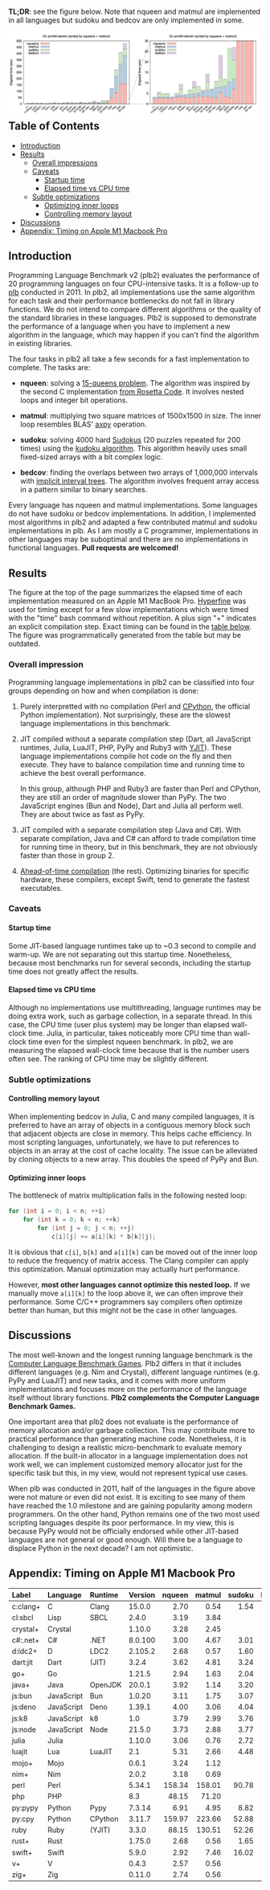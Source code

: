**TL;DR**: see the figure below. Note that nqueen and matmul are implemented in
all languages but sudoku and bedcov are only implemented in some.

<img align="left" src="analysis/rst-m1.png?68467b4"/>

## Table of Contents

- [Introduction](#intro)
- [Results](#result)
  - [Overall impressions](#overall)
  - [Caveats](#caveat)
    - [Startup time](#startup)
	- [Elapsed time vs CPU time](#cputime)
  - [Subtle optimizations](#opt)
	- [Optimizing inner loops](#matmul)
	- [Controlling memory layout](#memlayout)
- [Discussions](#conclusion)
- [Appendix: Timing on Apple M1 Macbook Pro](#table)

## <a name="intro"></a>Introduction

Programming Language Benchmark v2 (plb2) evaluates the performance of 20
programming languages on four CPU-intensive tasks. It is a follow-up to
[plb][plb] conducted in 2011. In plb2, all implementations use the same
algorithm for each task and their performance bottlenecks do not fall in
library functions. We do not intend to compare different algorithms or the
quality of the standard libraries in these languages. Plb2 is supposed to
demonstrate the performance of a language when you have to implement a new
algorithm in the language, which may happen if you can't find the algorithm in
existing libraries.

The four tasks in plb2 all take a few seconds for a fast implementation to
complete. The tasks are:

* **nqueen**: solving a [15-queens problem][8queen]. The algorithm was inspired
  by the second C implementation [from Rosetta Code][8qrc]. It involves nested
  loops and integer bit operations.

* **matmul**: multiplying two square matrices of 1500x1500 in size. The inner
  loop resembles BLAS' [axpy][axpy] operation.

* **sudoku**: solving 4000 hard [Sudokus][sudoku] (20 puzzles repeated for 200
  times) using the [kudoku algorithm][kudoku]. This algorithm heavily uses
  small fixed-sized arrays with a bit complex logic.

* **bedcov**: finding the overlaps between two arrays of 1,000,000 intervals
  with [implicit interval trees][iitree]. The algorithm involves frequent
  array access in a pattern similar to binary searches.

Every language has nqueen and matmul implementations. Some languages do not
have sudoku or bedcov implementations. In addition, I implemented most
algorithms in plb2 and adapted a few contributed matmul and sudoku
implementations in plb. As I am mostly a C programmer, implementations in other
languages may be suboptimal and there are no implementations in functional
languages. **Pull requests are welcomed!**

## <a name="result"></a>Results

The figure at the top of the page summarizes the elapsed time of each implementation
measured on an Apple M1 MacBook Pro. [Hyperfine][hyperfine] was used for timing
except for a few slow implementations which were timed with the "time" bash
command without repetition. A plus sign "+" indicates an explicit compilation
step. Exact timing can be found in the [table below](#table). The figure was
programmatically generated from the table but may be outdated.

### <a name="overall"></a>Overall impression

Programming language implementations in plb2 can be classified into four groups
depending on how and when compilation is done:

1. Purely interpretted with no compilation (Perl and [CPython][cpy], the
   official Python implementation). Not surprisingly, these are the slowest
   language implementations in this benchmark.

2. JIT compiled without a separate compilation step (Dart, all JavaScript
   runtimes, Julia, LuaJIT, PHP, PyPy and Ruby3 with [YJIT][yjit]). These
   language implementations compile hot code on the fly and then execute. They
   have to balance compilation time and running time to achieve the best
   overall performance.

   In this group, although PHP and Ruby3 are faster than Perl and CPython, they
   are still an order of magnitude slower than PyPy. The two JavaScript engines
   (Bun and Node), Dart and Julia all perform well. They are about twice as
   fast as PyPy.

3. JIT compiled with a separate compilation step (Java and C#). With separate
   compilation, Java and C# can afford to trade compilation time for running
   time in theory, but in this benchmark, they are not obviously faster than
   those in group 2.

4. [Ahead-of-time compilation][aot] (the rest). Optimizing binaries for
   specific hardware, these compilers, except Swift, tend to generate the
   fastest executables.

### <a name="caveat"></a>Caveats

#### <a name="startup"></a>Startup time

Some JIT-based language runtimes take up to ~0.3 second to compile and warm-up.
We are not separating out this startup time. Nonetheless, because most
benchmarks run for several seconds, including the startup time does not greatly
affect the results.

#### <a name="cputime"></a>Elapsed time vs CPU time

Although no implementations use multithreading, language runtimes may be doing
extra work, such as garbage collection, in a separate thread. In this case, the
CPU time (user plus system) may be longer than elapsed wall-clock time. Julia,
in particular, takes noticeably more CPU time than wall-clock time even for the
simplest nqueen benchmark. In plb2, we are measuring the elapsed wall-clock
time because that is the number users often see. The ranking of CPU time may be
slightly different.

### <a name="opt"></a>Subtle optimizations

#### <a name="memlayout"></a>Controlling memory layout

When implementing bedcov in Julia, C and many compiled languages, it is
preferred to have an array of objects in a contiguous memory block such that
adjacent objects are close in memory. This helps cache efficiency. In most
scripting languages, unfortunately, we have to put references to objects in an
array at the cost of cache locality. The issue can be alleviated by cloning
objects to a new array. This doubles the speed of PyPy and Bun.

#### <a name="matmul"></a>Optimizing inner loops

The bottleneck of matrix multiplication falls in the following nested loop:
```cpp
for (int i = 0; i < n; ++i)
    for (int k = 0; k < n; ++k)
        for (int j = 0; j < n; ++j)
            c[i][j] += a[i][k] * b[k][j];
```
It is obvious that `c[i]`, `b[k]` and `a[i][k]` can be moved out of the inner
loop to reduce the frequency of matrix access. The Clang compiler can apply
this optimization. Manual optimization may actually hurt performance.

However, **most other languages cannot optimize this nested loop.** If we
manually move `a[i][k]` to the loop above it, we can often improve their
performance. Some C/C++ programmers say compilers often optimize better than
human, but this might not be the case in other languages.

## <a name="conclusion"></a>Discussions

The most well-known and the longest running language benchmark is the [Computer
Language Benchmark Games][clbg]. Plb2 differs in that it includes different
languages (e.g. Nim and Crystal), different language runtimes (e.g. PyPy and
LuaJIT) and new tasks, and it comes with more uniform
implementations and focuses more on the performance of the language itself
without library functions. **Plb2 complements the Computer Language Benchmark
Games.**

One important area that plb2 does not evaluate is the performance of memory
allocation and/or garbage collection. This may contribute more to practical
performance than generating machine code. Nonetheless, it is challenging to
design a realistic micro-benchmark to evaluate memory allocation. If the
built-in allocator in a language implementation does not work well, we can
implement customized memory allocator just for the specific task but this, in
my view, would not represent typical use cases.

When plb was conducted in 2011, half of the languages in the figure above were
not mature or even did not exist. It is exciting to see many of them have
reached the 1.0 milestone and are gaining popularity among modern programmers.
On the other hand, Python remains one of the two most used scripting languages
despite its poor performance. In my view, this is because PyPy would not be
officially endorsed while other JIT-based languages are not general or good
enough. Will there be a language to displace Python in the next decade? I am
not optimistic.

## <a name="table"></a>Appendix: Timing on Apple M1 Macbook Pro

|Label    |Language  |Runtime|Version| nqueen | matmul | sudoku | bedcov |
|:--------|:---------|:------|:------|-------:|-------:|-------:|-------:|
|c:clang+ |C         |Clang  |15.0.0 | 2.70   | 0.54   | 1.54   | 0.84   |
|cl:sbcl  |Lisp      |SBCL   |2.4.0  | 3.19   | 3.84   |        |        |
|crystal+ |Crystal   |       |1.10.0 | 3.28   | 2.45   |        | 0.87   |
|c#:.net+ |C#        |.NET   |8.0.100| 3.00   | 4.67   | 3.01   |        |
|d:ldc2+  |D         |LDC2   |2.105.2| 2.68   | 0.57   | 1.60   |        |
|dart:jit |Dart      |(JIT)  |3.2.4  | 3.62   | 4.81   | 3.24   |        |
|go+      |Go        |       |1.21.5 | 2.94   | 1.63   | 2.04   |        |
|java+    |Java      |OpenJDK|20.0.1 | 3.92   | 1.14   | 3.20   |        |
|js:bun   |JavaScript|Bun    |1.0.20 | 3.11   | 1.75   | 3.07   | 2.83   |
|js:deno  |JavaScript|Deno   |1.39.1 | 4.00   | 3.06   | 4.04   | 3.87   |
|js:k8    |JavaScript|k8     |1.0    | 3.79   | 2.99   | 3.76   | 4.02   |
|js:node  |JavaScript|Node   |21.5.0 | 3.73   | 2.88   | 3.77   | 3.83   |
|julia    |Julia     |       |1.10.0 | 3.06   | 0.76   | 2.72   | 2.47   |
|luajit   |Lua       |LuaJIT |2.1    | 5.31   | 2.66   | 4.48   | 10.59  |
|mojo+    |Mojo      |       |0.6.1  | 3.24   | 1.12   |        |        |
|nim+     |Nim       |       |2.0.2  | 3.18   | 0.69   |        | 1.18   |
|perl     |Perl      |       |5.34.1 | 158.34 | 158.01 | 90.78  |        |
|php      |PHP       |       |8.3    | 48.15  | 71.20  |        |        |
|py:pypy  |Python    |Pypy   |7.3.14 | 6.91   | 4.95   | 8.82   | 6.27   |
|py:cpy   |Python    |CPython|3.11.7 | 159.97 | 223.66 | 52.88  | 42.84  |
|ruby     |Ruby      |(YJIT) |3.3.0  | 88.15  | 130.51 | 52.26  |        |
|rust+    |Rust      |       |1.75.0 | 2.68   | 0.56   | 1.65   |        |
|swift+   |Swift     |       |5.9.0  | 2.92   | 7.46   | 16.02  |        |
|v+       |V         |       |0.4.3  | 2.57   | 0.56   |        |        |
|zig+     |Zig       |       |0.11.0 | 2.74   | 0.56   |        |        |

[plb]: https://github.com/attractivechaos/plb
[8queen]: https://en.wikipedia.org/wiki/Eight_queens_puzzle
[8qrc]: https://rosettacode.org/wiki/N-queens_problem#C
[sudoku]: https://en.wikipedia.org/wiki/Sudoku
[kudoku]: https://attractivechaos.github.io/plb/kudoku.html
[iitree]: https://academic.oup.com/bioinformatics/article/37/9/1315/5910546
[hyperfine]: https://github.com/sharkdp/hyperfine
[cpy]: https://en.wikipedia.org/wiki/CPython
[pypy]: https://www.pypy.org
[bun]: https://bun.sh
[luablog]: https://attractivechaos.wordpress.com/2011/01/23/amazed-by-luajit/
[yjit]: https://github.com/ruby/ruby/blob/master/doc/yjit/yjit.md
[aot]: https://en.wikipedia.org/wiki/Ahead-of-time_compilation
[clbg]: https://benchmarksgame-team.pages.debian.net/benchmarksgame/index.html
[axpy]: https://en.wikipedia.org/wiki/Basic_Linear_Algebra_Subprograms#Level_1
